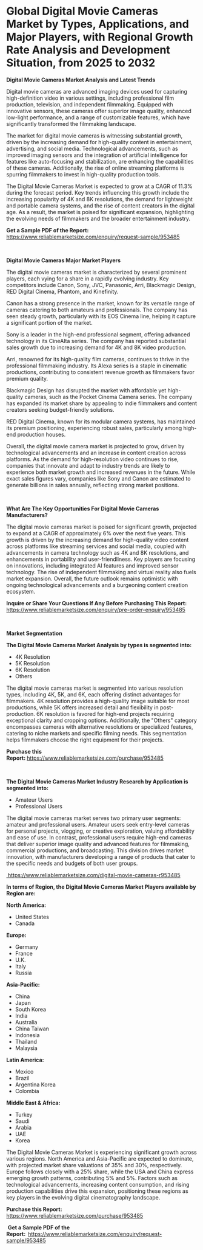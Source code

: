 <p><h1>Global Digital Movie Cameras Market by Types, Applications, and Major Players, with Regional Growth Rate Analysis and Development Situation, from 2025 to 2032</h1></p><p><strong>Digital Movie Cameras Market Analysis and Latest Trends</strong></p>
<p><p>Digital movie cameras are advanced imaging devices used for capturing high-definition video in various settings, including professional film production, television, and independent filmmaking. Equipped with innovative sensors, these cameras offer superior image quality, enhanced low-light performance, and a range of customizable features, which have significantly transformed the filmmaking landscape.</p><p>The market for digital movie cameras is witnessing substantial growth, driven by the increasing demand for high-quality content in entertainment, advertising, and social media. Technological advancements, such as improved imaging sensors and the integration of artificial intelligence for features like auto-focusing and stabilization, are enhancing the capabilities of these cameras. Additionally, the rise of online streaming platforms is spurring filmmakers to invest in high-quality production tools.</p><p>The Digital Movie Cameras Market is expected to grow at a CAGR of 11.3% during the forecast period. Key trends influencing this growth include the increasing popularity of 4K and 8K resolutions, the demand for lightweight and portable camera systems, and the rise of content creators in the digital age. As a result, the market is poised for significant expansion, highlighting the evolving needs of filmmakers and the broader entertainment industry.</p></p>
<p><strong>Get a Sample PDF of the Report:&nbsp;</strong> <a href="https://www.reliablemarketsize.com/enquiry/request-sample/953485?utm_campaign=3017&utm_medium=2&utm_source=Github&utm_content=ia&utm_term=18042025&utm_id=digital-movie-cameras">https://www.reliablemarketsize.com/enquiry/request-sample/953485</a></p>
<p>&nbsp;</p>
<p><strong>Digital Movie Cameras Major Market Players</strong></p>
<p><p>The digital movie cameras market is characterized by several prominent players, each vying for a share in a rapidly evolving industry. Key competitors include Canon, Sony, JVC, Panasonic, Arri, Blackmagic Design, RED Digital Cinema, Phantom, and Kinefinity. </p><p>Canon has a strong presence in the market, known for its versatile range of cameras catering to both amateurs and professionals. The company has seen steady growth, particularly with its EOS Cinema line, helping it capture a significant portion of the market. </p><p>Sony is a leader in the high-end professional segment, offering advanced technology in its CineAlta series. The company has reported substantial sales growth due to increasing demand for 4K and 8K video production. </p><p>Arri, renowned for its high-quality film cameras, continues to thrive in the professional filmmaking industry. Its Alexa series is a staple in cinematic productions, contributing to consistent revenue growth as filmmakers favor premium quality.</p><p>Blackmagic Design has disrupted the market with affordable yet high-quality cameras, such as the Pocket Cinema Camera series. The company has expanded its market share by appealing to indie filmmakers and content creators seeking budget-friendly solutions. </p><p>RED Digital Cinema, known for its modular camera systems, has maintained its premium positioning, experiencing robust sales, particularly among high-end production houses.</p><p>Overall, the digital movie camera market is projected to grow, driven by technological advancements and an increase in content creation across platforms. As the demand for high-resolution video continues to rise, companies that innovate and adapt to industry trends are likely to experience both market growth and increased revenues in the future. While exact sales figures vary, companies like Sony and Canon are estimated to generate billions in sales annually, reflecting strong market positions.</p></p>
<p>&nbsp;</p>
<p><strong>What Are The Key Opportunities For Digital Movie Cameras Manufacturers?</strong></p>
<p><p>The digital movie cameras market is poised for significant growth, projected to expand at a CAGR of approximately 6% over the next five years. This growth is driven by the increasing demand for high-quality video content across platforms like streaming services and social media, coupled with advancements in camera technology such as 4K and 8K resolutions, and enhancements in portability and user-friendliness. Key players are focusing on innovations, including integrated AI features and improved sensor technology. The rise of independent filmmaking and virtual reality also fuels market expansion. Overall, the future outlook remains optimistic with ongoing technological advancements and a burgeoning content creation ecosystem.</p></p>
<p><strong>Inquire or Share Your Questions If Any Before Purchasing This Report:</strong> <a href="https://www.reliablemarketsize.com/enquiry/pre-order-enquiry/953485?utm_campaign=3017&utm_medium=2&utm_source=Github&utm_content=ia&utm_term=18042025&utm_id=digital-movie-cameras">https://www.reliablemarketsize.com/enquiry/pre-order-enquiry/953485</a></p>
<p>&nbsp;</p>
<p><strong>Market Segmentation</strong></p>
<p><strong>The Digital Movie Cameras Market Analysis by types is segmented into:</strong></p>
<p><ul><li>4K Resolution</li><li>5K Resolution</li><li>6K Resolution</li><li>Others</li></ul></p>
<p><p>The digital movie cameras market is segmented into various resolution types, including 4K, 5K, and 6K, each offering distinct advantages for filmmakers. 4K resolution provides a high-quality image suitable for most productions, while 5K offers increased detail and flexibility in post-production. 6K resolution is favored for high-end projects requiring exceptional clarity and cropping options. Additionally, the "Others" category encompasses cameras with alternative resolutions or specialized features, catering to niche markets and specific filming needs. This segmentation helps filmmakers choose the right equipment for their projects.</p></p>
<p><strong>Purchase this Report:&nbsp;</strong><a href="https://www.reliablemarketsize.com/purchase/953485?utm_campaign=3017&utm_medium=2&utm_source=Github&utm_content=ia&utm_term=18042025&utm_id=digital-movie-cameras">https://www.reliablemarketsize.com/purchase/953485</a></p>
<p>&nbsp;</p>
<p><strong>The Digital Movie Cameras Market Industry Research by Application is segmented into:</strong></p>
<p><ul><li>Amateur Users</li><li>Professional Users</li></ul></p>
<p><p>The digital movie cameras market serves two primary user segments: amateur and professional users. Amateur users seek entry-level cameras for personal projects, vlogging, or creative exploration, valuing affordability and ease of use. In contrast, professional users require high-end cameras that deliver superior image quality and advanced features for filmmaking, commercial productions, and broadcasting. This division drives market innovation, with manufacturers developing a range of products that cater to the specific needs and budgets of both user groups.</p></p>
<p><a href="https://www.reliablemarketsize.com/digital-movie-cameras-r953485?utm_campaign=3017&utm_medium=2&utm_source=Github&utm_content=ia&utm_term=18042025&utm_id=digital-movie-cameras">&nbsp;https://www.reliablemarketsize.com/digital-movie-cameras-r953485</a></p>
<p><strong>In terms of Region, the Digital Movie Cameras Market Players available by Region are:</strong></p>
<p>
    <p> <strong> North America: </strong>
        <ul>
            <li>United States</li>
            <li>Canada</li>
        </ul>
        </p> 
    <p> <strong> Europe: </strong>
        <ul>
            <li>Germany</li>
            <li>France</li>
            <li>U.K.</li>
            <li>Italy</li>
            <li>Russia</li>
        </ul>
        </p> 
    <p> <strong> Asia-Pacific: </strong>
        <ul>
            <li>China</li>
            <li>Japan</li>
            <li>South Korea</li>
            <li>India</li>
            <li>Australia</li>
            <li>China Taiwan</li>
            <li>Indonesia</li>
            <li>Thailand</li>
            <li>Malaysia</li>
        </ul>
        </p> 
    <p> <strong> Latin America: </strong>
        <ul>
            <li>Mexico</li>
            <li>Brazil</li>
            <li>Argentina Korea</li>
            <li>Colombia</li>
        </ul>
        </p> 
    <p> <strong> Middle East & Africa: </strong>
        <ul>
            <li>Turkey</li>
            <li>Saudi</li>
            <li>Arabia</li>
            <li>UAE</li>
            <li>Korea</li>
        </ul>
    </p>
    </p>
<p><p>The Digital Movie Cameras Market is experiencing significant growth across various regions. North America and Asia-Pacific are expected to dominate, with projected market share valuations of 35% and 30%, respectively. Europe follows closely with a 25% share, while the USA and China express emerging growth patterns, contributing 5% and 5%. Factors such as technological advancements, increasing content consumption, and rising production capabilities drive this expansion, positioning these regions as key players in the evolving digital cinematography landscape.</p></p>
<p><strong>Purchase this Report: </strong><a href="https://www.reliablemarketsize.com/purchase/953485?utm_campaign=3017&utm_medium=2&utm_source=Github&utm_content=ia&utm_term=18042025&utm_id=digital-movie-cameras">https://www.reliablemarketsize.com/purchase/953485</a></p>
<p>&nbsp;<strong>Get a Sample PDF of the Report:&nbsp;&nbsp;</strong><a href="https://www.reliablemarketsize.com/enquiry/request-sample/953485?utm_campaign=3017&utm_medium=2&utm_source=Github&utm_content=ia&utm_term=18042025&utm_id=digital-movie-cameras">https://www.reliablemarketsize.com/enquiry/request-sample/953485</a></p>
<p><strong></strong></p>
<p><p></p><p></p><p></p></p>